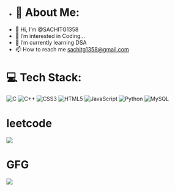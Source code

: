 - # 💫 About Me:
- 👋 Hi, I’m @SACHITG1358
- 👀 I’m interested in Coding...
- 🌱 I’m currently learning DSA
- 📫 How to reach me sachitg1358@gmail.com

# 💻 Tech Stack:
![C](https://img.shields.io/badge/c-%2300599C.svg?style=for-the-badge&logo=c&logoColor=white) ![C++](https://img.shields.io/badge/c++-%2300599C.svg?style=for-the-badge&logo=c%2B%2B&logoColor=white) ![CSS3](https://img.shields.io/badge/css3-%231572B6.svg?style=for-the-badge&logo=css3&logoColor=white)  ![HTML5](https://img.shields.io/badge/html5-%23E34F26.svg?style=for-the-badge&logo=html5&logoColor=white) ![JavaScript](https://img.shields.io/badge/javascript-%23323330.svg?style=for-the-badge&logo=javascript&logoColor=%23F7DF1E) ![Python](https://img.shields.io/badge/python-3670A0?style=for-the-badge&logo=python&logoColor=ffdd54) ![MySQL](https://img.shields.io/badge/mysql-%2300f.svg?style=for-the-badge&logo=mysql&logoColor=white)
# leetcode
![](https://leetcard.jacoblin.cool/Nobi_Dora?cache=0)
# GFG
[![](https://geeks-for-geeks-stats-api-napiyo.vercel.app/?userName=sachitqnqv)](<YOUR_LINK_HERE>)


<!---
SACHITG1358/SACHITG1358 is a ✨ special ✨ repository because its `README.md` (this file) appears on your GitHub profile.
You can click the Preview link to take a look at your changes.
--->

